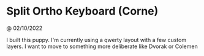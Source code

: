 # Split Ortho Keyboard (Corne)

@ 02/10/2022

I built this puppy. I'm currently using a qwerty layout with a few custom layers. I want to move to something more deliberate like Dvorak or Colemen
